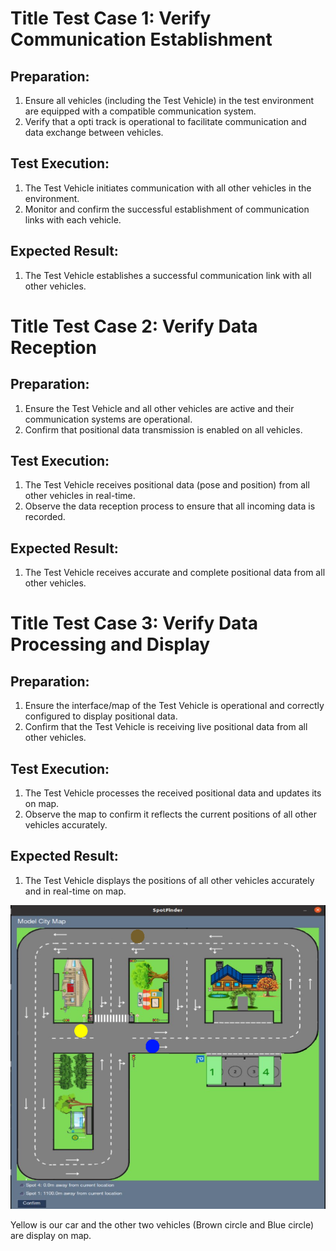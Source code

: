 # Title Test Case 1: Verify Communication Establishment

## Preparation:
1.	Ensure all vehicles (including the Test Vehicle) in the test environment are equipped with a compatible communication system.
2.	Verify that a opti track is operational to facilitate communication and data exchange between vehicles.

## Test Execution:
1.	The Test Vehicle initiates communication with all other vehicles in the environment.
2.	Monitor and confirm the successful establishment of communication links with each vehicle.

## Expected Result:
1.	The Test Vehicle establishes a successful communication link with all other vehicles.


# Title Test Case 2: Verify Data Reception

## Preparation:
1.	Ensure the Test Vehicle and all other vehicles are active and their communication systems are operational.
2.	Confirm that positional data transmission is enabled on all vehicles.

## Test Execution:
1.	The Test Vehicle receives positional data (pose and position) from all other vehicles in real-time.
2.	Observe the data reception process to ensure that all incoming data is recorded.

## Expected Result:
1.	The Test Vehicle receives accurate and complete positional data from all other vehicles.


# Title Test Case 3: Verify Data Processing and Display

## Preparation:
1.	Ensure the interface/map of the Test Vehicle is operational and correctly configured to display positional data.
2.	Confirm that the Test Vehicle is receiving live positional data from all other vehicles.

## Test Execution:
1.	The Test Vehicle processes the received positional data and updates its on map.
2.	Observe the map to confirm it reflects the current positions of all other vehicles accurately.

## Expected Result:
1.	The Test Vehicle displays the positions of all other vehicles accurately and in real-time on map.

<img src="../System_test_image/UR006.png" alt="Image" width="1000"/>

Yellow is our car and the other two vehicles (Brown circle and Blue circle) are display on map.